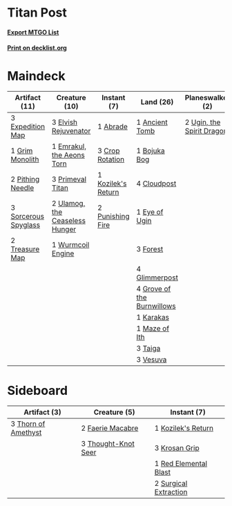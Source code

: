 # Titan Post

#### [Export MTGO List](../collection/Titan%20Post/Titan%20Post.txt)
#### [Print on decklist.org](http://decklist.org/?deckmain=1%09Abrade%0A1%09All%20Is%20Dust%0A3%09Ancient%20Stirrings%0A1%09Ancient%20Tomb%0A1%09Bojuka%20Bog%0A4%09Cloudpost%0A3%09Crop%20Rotation%0A3%09Elvish%20Rejuvenator%0A1%09Emrakul,%20the%20Aeons%20Torn%0A3%09Expedition%20Map%0A1%09Eye%20of%20Ugin%0A3%09Forest%0A4%09Glimmerpost%0A1%09Grim%20Monolith%0A4%09Grove%20of%20the%20Burnwillows%0A1%09Karakas%0A1%09Kozilek's%20Return%0A1%09Maze%20of%20Ith%0A2%09Pithing%20Needle%0A3%09Primeval%20Titan%0A2%09Punishing%20Fire%0A3%09Sorcerous%20Spyglass%0A3%09Taiga%0A2%09Treasure%20Map%0A2%09Ugin,%20the%20Spirit%20Dragon%0A2%09Ulamog,%20the%20Ceaseless%20Hunger%0A3%09Vesuva%0A1%09Wurmcoil%20Engine&deckside=2%09Faerie%20Macabre%0A1%09Kozilek's%20Return%0A3%09Krosan%20Grip%0A1%09Red%20Elemental%20Blast%0A2%09Surgical%20Extraction%0A3%09Thorn%20of%20Amethyst%0A3%09Thought-Knot%20Seer)
# Maindeck

|                                         Artifact (11)                                         |                                              Creature (10)                                              |                                         Instant (7)                                         |                                              Land (26)                                              |                                          Planeswalker (2)                                          |                                         Sorcery (4)                                          |
|-----------------------------------------------------------------------------------------------|---------------------------------------------------------------------------------------------------------|---------------------------------------------------------------------------------------------|-----------------------------------------------------------------------------------------------------|----------------------------------------------------------------------------------------------------|----------------------------------------------------------------------------------------------|
|3 [Expedition Map](http://gatherer.wizards.com/Pages/Card/Details.aspx?multiverseid=397742)    |3 [Elvish Rejuvenator](http://gatherer.wizards.com/Pages/Card/Details.aspx?multiverseid=447316)          |1 [Abrade](http://gatherer.wizards.com/Pages/Card/Details.aspx?multiverseid=430772)          |1 [Ancient Tomb](http://gatherer.wizards.com/Pages/Card/Details.aspx?multiverseid=382842)            |2 [Ugin, the Spirit Dragon](http://gatherer.wizards.com/Pages/Card/Details.aspx?multiverseid=394086)|1 [All Is Dust](http://gatherer.wizards.com/Pages/Card/Details.aspx?multiverseid=397750)      |
|1 [Grim Monolith](http://gatherer.wizards.com/Pages/Card/Details.aspx?multiverseid=12626)      |1 [Emrakul, the Aeons Torn](http://gatherer.wizards.com/Pages/Card/Details.aspx?multiverseid=397905)     |3 [Crop Rotation](http://gatherer.wizards.com/Pages/Card/Details.aspx?multiverseid=417430)   |1 [Bojuka Bog](http://gatherer.wizards.com/Pages/Card/Details.aspx?multiverseid=247536)              |                                                                                                    |3 [Ancient Stirrings](http://gatherer.wizards.com/Pages/Card/Details.aspx?multiverseid=442148)|
|2 [Pithing Needle](http://gatherer.wizards.com/Pages/Card/Details.aspx?multiverseid=425815)    |3 [Primeval Titan](http://gatherer.wizards.com/Pages/Card/Details.aspx?multiverseid=397688)              |1 [Kozilek's Return](http://gatherer.wizards.com/Pages/Card/Details.aspx?multiverseid=407608)|4 [Cloudpost](http://gatherer.wizards.com/Pages/Card/Details.aspx?multiverseid=49050)                |                                                                                                    |                                                                                              |
|3 [Sorcerous Spyglass](http://gatherer.wizards.com/Pages/Card/Details.aspx?multiverseid=435407)|2 [Ulamog, the Ceaseless Hunger](http://gatherer.wizards.com/Pages/Card/Details.aspx?multiverseid=402079)|2 [Punishing Fire](http://gatherer.wizards.com/Pages/Card/Details.aspx?multiverseid=243483)  |1 [Eye of Ugin](http://gatherer.wizards.com/Pages/Card/Details.aspx?multiverseid=397726)             |                                                                                                    |                                                                                              |
|2 [Treasure Map](http://gatherer.wizards.com/Pages/Card/Details.aspx?multiverseid=435410)      |1 [Wurmcoil Engine](http://gatherer.wizards.com/Pages/Card/Details.aspx?multiverseid=425825)             |                                                                                             |3 [Forest](http://gatherer.wizards.com/Pages/Card/Details.aspx?multiverseid=439605)                  |                                                                                                    |                                                                                              |
|                                                                                               |                                                                                                         |                                                                                             |4 [Glimmerpost](http://gatherer.wizards.com/Pages/Card/Details.aspx?multiverseid=209043)             |                                                                                                    |                                                                                              |
|                                                                                               |                                                                                                         |                                                                                             |4 [Grove of the Burnwillows](http://gatherer.wizards.com/Pages/Card/Details.aspx?multiverseid=438804)|                                                                                                    |                                                                                              |
|                                                                                               |                                                                                                         |                                                                                             |1 [Karakas](http://gatherer.wizards.com/Pages/Card/Details.aspx?multiverseid=201198)                 |                                                                                                    |                                                                                              |
|                                                                                               |                                                                                                         |                                                                                             |1 [Maze of Ith](http://gatherer.wizards.com/Pages/Card/Details.aspx?multiverseid=201263)             |                                                                                                    |                                                                                              |
|                                                                                               |                                                                                                         |                                                                                             |3 [Taiga](http://gatherer.wizards.com/Pages/Card/Details.aspx?multiverseid=383122)                   |                                                                                                    |                                                                                              |
|                                                                                               |                                                                                                         |                                                                                             |3 [Vesuva](http://gatherer.wizards.com/Pages/Card/Details.aspx?multiverseid=287332)                  |                                                                                                    |                                                                                              |


# Sideboard

|                                         Artifact (3)                                         |                                         Creature (5)                                         |                                          Instant (7)                                           |
|----------------------------------------------------------------------------------------------|----------------------------------------------------------------------------------------------|------------------------------------------------------------------------------------------------|
|3 [Thorn of Amethyst](http://gatherer.wizards.com/Pages/Card/Details.aspx?multiverseid=140166)|2 [Faerie Macabre](http://gatherer.wizards.com/Pages/Card/Details.aspx?multiverseid=370410)   |1 [Kozilek's Return](http://gatherer.wizards.com/Pages/Card/Details.aspx?multiverseid=407608)   |
|                                                                                              |3 [Thought-Knot Seer](http://gatherer.wizards.com/Pages/Card/Details.aspx?multiverseid=407519)|3 [Krosan Grip](http://gatherer.wizards.com/Pages/Card/Details.aspx?multiverseid=370557)        |
|                                                                                              |                                                                                              |1 [Red Elemental Blast](http://gatherer.wizards.com/Pages/Card/Details.aspx?multiverseid=202447)|
|                                                                                              |                                                                                              |2 [Surgical Extraction](http://gatherer.wizards.com/Pages/Card/Details.aspx?multiverseid=397706)|

